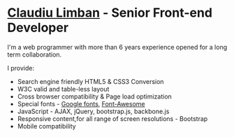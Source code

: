 # [Claudiu Limban](http://sofuxro.elance.com)  - Senior Front-end Developer

I'm a web programmer with more than 6 years experience opened for a long term collaboration.

I provide:

* Search engine friendly HTML5 & CSS3 Conversion
* W3C valid and table-less layout
* Cross browser compatibility & Page load optimization
* Special fonts - [Google fonts](http://www.google.com/fonts/), [Font-Awesome](http://fortawesome.github.io/Font-Awesome/)
* JavaScript - AJAX, jQuery, bootstrap.js, backbone.js
* Responsive content,for all range of screen resolutions - Bootstrap
* Mobile compatibility

